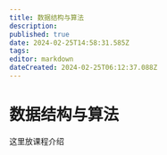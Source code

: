 ```yaml
---
title: 数据结构与算法
description: 
published: true
date: 2024-02-25T14:58:31.585Z
tags: 
editor: markdown
dateCreated: 2024-02-25T06:12:37.088Z
---
```


# 数据结构与算法
这里放课程介绍